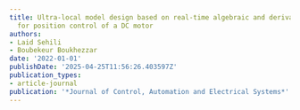 ```yaml
---
title: Ultra-local model design based on real-time algebraic and derivative estimators
  for position control of a DC motor
authors:
- Laid Sehili
- Boubekeur Boukhezzar
date: '2022-01-01'
publishDate: '2025-04-25T11:56:26.403597Z'
publication_types:
- article-journal
publication: '*Journal of Control, Automation and Electrical Systems*'
---
```

